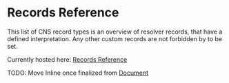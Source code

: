 # Records Reference

This list of CNS record types is an overview of resolver records, that have a defined interpretation.
Any other custom records are not forbidden by to be set.

Currently hosted here:
[Records Reference](https://docs.google.com/spreadsheets/d/e/2PACX-1vQ3dWRAS9YFw7fdHn6y4ilolVDTZMjkLzMe_Zm6CiEiIH3zjIcieYShIebFrDAkLDDyTbFnQRs9wKvb/pubhtml?gid=0&single=true)

TODO: Move Inline once finalized from [Document](https://docs.google.com/spreadsheets/d/1xquo_6z-EgZ50nou2ldM2g5xc0XztaiIB55fyZEiSUg/edit#gid=0)
